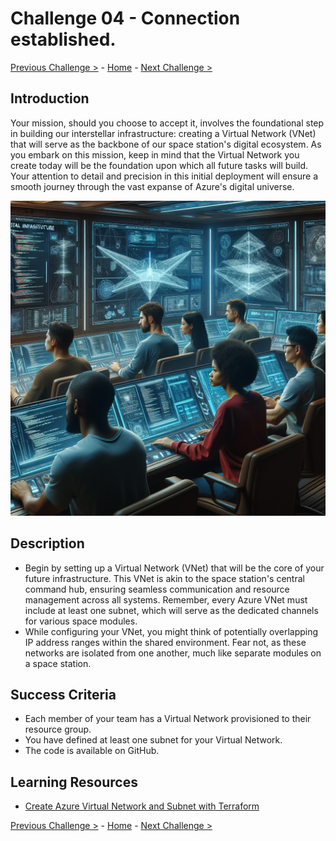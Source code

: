 # Challenge 04 - Connection established.

[Previous Challenge >](Challenge-03.md) - [Home](../README.md) - [Next Challenge >](Challenge-05.md)

## Introduction

Your mission, should you choose to accept it, involves the foundational step in building our interstellar infrastructure: creating a Virtual Network (VNet) that will serve as the backbone of our space station's digital ecosystem. As you embark on this mission, keep in mind that the Virtual Network you create today will be the foundation upon which all future tasks will build. Your attention to detail and precision in this initial deployment will ensure a smooth journey through the vast expanse of Azure's digital universe.

  <img src="images/crew-iac.png" width="512"/>

## Description

- Begin by setting up a Virtual Network (VNet) that will be the core of your future infrastructure. This VNet is akin to the space station's central command hub, ensuring seamless communication and resource management across all systems. Remember, every Azure VNet must include at least one subnet, which will serve as the dedicated channels for various space modules.
- While configuring your VNet, you might think of potentially overlapping IP address ranges within the shared environment. Fear not, as these networks are isolated from one another, much like separate modules on a space station.

## Success Criteria

- Each member of your team has a Virtual Network provisioned to their resource group.
- You have defined at least one subnet for your Virtual Network.
- The code is available on GitHub.

## Learning Resources

- [Create Azure Virtual Network and Subnet with Terraform](https://registry.terraform.io/providers/hashicorp/azurerm/latest/docs/resources/subnet)

[Previous Challenge >](Challenge-03.md) - [Home](../README.md) - [Next Challenge >](Challenge-05.md)
